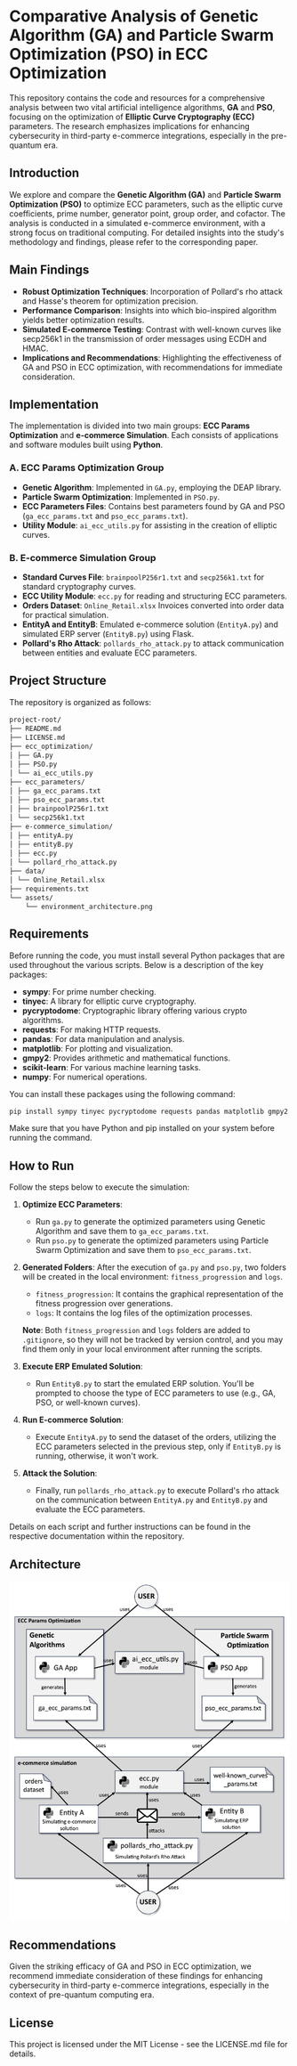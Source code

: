 # Comparative Analysis of Genetic Algorithm (GA) and Particle Swarm Optimization (PSO) in ECC Optimization

This repository contains the code and resources for a comprehensive analysis between two vital artificial intelligence algorithms, **GA** and **PSO**, focusing on the optimization of **Elliptic Curve Cryptography (ECC)** parameters. The research emphasizes implications for enhancing cybersecurity in third-party e-commerce integrations, especially in the pre-quantum era.

## Introduction

We explore and compare the **Genetic Algorithm (GA)** and **Particle Swarm Optimization (PSO)** to optimize ECC parameters, such as the elliptic curve coefficients, prime number, generator point, group order, and cofactor. The analysis is conducted in a simulated e-commerce environment, with a strong focus on traditional computing. For detailed insights into the study's methodology and findings, please refer to the corresponding paper.

## Main Findings

- **Robust Optimization Techniques**: Incorporation of Pollard's rho attack and Hasse's theorem for optimization precision.
- **Performance Comparison**: Insights into which bio-inspired algorithm yields better optimization results.
- **Simulated E-commerce Testing**: Contrast with well-known curves like secp256k1 in the transmission of order messages using ECDH and HMAC.
- **Implications and Recommendations**: Highlighting the effectiveness of GA and PSO in ECC optimization, with recommendations for immediate consideration.

## Implementation

The implementation is divided into two main groups: **ECC Params Optimization** and **e-commerce Simulation**. Each consists of applications and software modules built using **Python**.

### A. ECC Params Optimization Group
- **Genetic Algorithm**: Implemented in `GA.py`, employing the DEAP library.
- **Particle Swarm Optimization**: Implemented in `PSO.py`.
- **ECC Parameters Files**: Contains best parameters found by GA and PSO (`ga_ecc_params.txt` and `pso_ecc_params.txt`).
- **Utility Module**: `ai_ecc_utils.py` for assisting in the creation of elliptic curves.

### B. E-commerce Simulation Group
- **Standard Curves File**: `brainpoolP256r1.txt` and `secp256k1.txt` for standard cryptography curves.
- **ECC Utility Module**: `ecc.py` for reading and structuring ECC parameters.
- **Orders Dataset**: `Online_Retail.xlsx` Invoices converted into order data for practical simulation.
- **EntityA and EntityB**: Emulated e-commerce solution (`EntityA.py`) and simulated ERP server (`EntityB.py`) using Flask.
- **Pollard's Rho Attack**: `pollards_rho_attack.py` to attack communication between entities and evaluate ECC parameters.

## Project Structure

The repository is organized as follows:
```
project-root/
├── README.md
├── LICENSE.md
├── ecc_optimization/
│ ├── GA.py
│ ├── PSO.py
│ └── ai_ecc_utils.py
├── ecc_parameters/
│ ├── ga_ecc_params.txt
│ ├── pso_ecc_params.txt
│ ├── brainpoolP256r1.txt
│ └── secp256k1.txt
├── e-commerce_simulation/
│ ├── entityA.py
│ ├── entityB.py
│ ├── ecc.py
│ └── pollard_rho_attack.py
├── data/
│ └── Online_Retail.xlsx
├── requirements.txt
└── assets/
    └── environment_architecture.png
```
## Requirements

Before running the code, you must install several Python packages that are used throughout the various scripts. Below is a description of the key packages:

- **sympy**: For prime number checking.
- **tinyec**: A library for elliptic curve cryptography.
- **pycryptodome**: Cryptographic library offering various crypto algorithms.
- **requests**: For making HTTP requests.
- **pandas**: For data manipulation and analysis.
- **matplotlib**: For plotting and visualization.
- **gmpy2**: Provides arithmetic and mathematical functions.
- **scikit-learn**: For various machine learning tasks.
- **numpy**: For numerical operations.

You can install these packages using the following command:

```bash
pip install sympy tinyec pycryptodome requests pandas matplotlib gmpy2 scikit-learn numpy
```

Make sure that you have Python and pip installed on your system before running the command.

## How to Run

Follow the steps below to execute the simulation:

1. **Optimize ECC Parameters**:
   - Run `ga.py` to generate the optimized parameters using Genetic Algorithm and save them to `ga_ecc_params.txt`.
   - Run `pso.py` to generate the optimized parameters using Particle Swarm Optimization and save them to `pso_ecc_params.txt`.

2. **Generated Folders**:
    After the execution of `ga.py` and `pso.py`, two folders will be created in the local environment: `fitness_progression` and `logs`.
    - `fitness_progression`: It contains the graphical representation of the fitness progression over generations.
    - `logs`: It contains the log files of the optimization processes. 
    
    **Note**:
   Both `fitness_progression` and `logs` folders are added to `.gitignore`, so they will not be tracked by version control, and you may find them only in your local environment after running the scripts.
   
4. **Execute ERP Emulated Solution**:
   - Run `EntityB.py` to start the emulated ERP solution. You'll be prompted to choose the type of ECC parameters to use (e.g., GA, PSO, or well-known curves).

5. **Run E-commerce Solution**:
   - Execute `EntityA.py` to send the dataset of the orders, utilizing the ECC parameters selected in the previous step, only if `EntityB.py` is running, otherwise, it won't work.

6. **Attack the Solution**:
   - Finally, run `pollards_rho_attack.py` to execute Pollard's rho attack on the communication between `EntityA.py` and `EntityB.py` and evaluate the ECC parameters.

Details on each script and further instructions can be found in the respective documentation within the repository.

## Architecture

![A high-level diagram of the environment's architecture!](./assets/environment_architecture.png)

## Recommendations

Given the striking efficacy of GA and PSO in ECC optimization, we recommend immediate consideration of these findings for enhancing cybersecurity in third-party e-commerce integrations, especially in the context of pre-quantum computing era.

## License

This project is licensed under the MIT License - see the LICENSE.md file for details.
